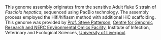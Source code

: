 This genome assembly originates from the sensitive Adult fluke S strain of _Fasciola hepatica_, sequenced using PacBio technology. The assembly process employed the Hifi/hifiasm method with additional HiC scaffolding. This genome was provided by [Prof. Steve Patterson](https://www.liverpool.ac.uk/infection-veterinary-and-ecological-sciences/staff/stephen-paterson/), [Centre for Genomic Research and NERC Environmental Omics Facility](https://www.liverpool.ac.uk/genomic-research/), Institute of Infection, Veterinary and Ecological Sciences, [University of Liverpool](https://www.liverpool.ac.uk/).
